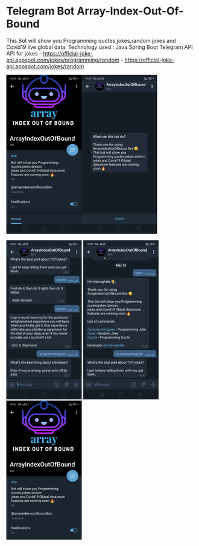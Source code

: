 # Telegram Bot Array-Index-Out-Of-Bound
  This Bot will show you Programming quotes,jokes,random jokes and Covid19 live global data.  Technology used : Java Spring Boot Telegram API API for jokes - https://official-joke-api.appspot.com/jokes/programming/random 	      - https://official-joke-api.appspot.com/jokes/random

<img src="./screenshots/1.png" alt="drawing" width="200"><img src="./screenshots/2.png" alt="drawing" width="200">

<img src="./screenshots/3.png" alt="drawing" width="200">
<img src="./screenshots/4.png" alt="drawing" width="200">
<img src="./screenshots/5.png" alt="drawing" width="200">
